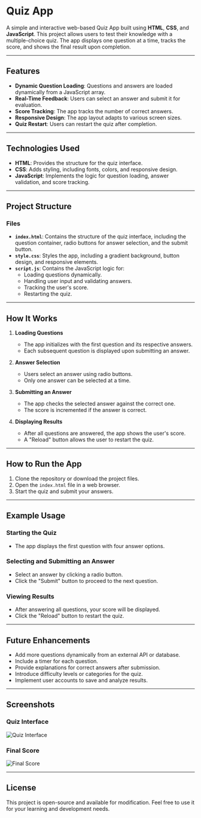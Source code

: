 # Quiz App

A simple and interactive web-based Quiz App built using **HTML**, **CSS**, and **JavaScript**. This project allows users to test their knowledge with a multiple-choice quiz. The app displays one question at a time, tracks the score, and shows the final result upon completion.

---

## Features

- **Dynamic Question Loading**: Questions and answers are loaded dynamically from a JavaScript array.
- **Real-Time Feedback**: Users can select an answer and submit it for evaluation.
- **Score Tracking**: The app tracks the number of correct answers.
- **Responsive Design**: The app layout adapts to various screen sizes.
- **Quiz Restart**: Users can restart the quiz after completion.

---

## Technologies Used

- **HTML**: Provides the structure for the quiz interface.
- **CSS**: Adds styling, including fonts, colors, and responsive design.
- **JavaScript**: Implements the logic for question loading, answer validation, and score tracking.

---

## Project Structure

### Files

- **`index.html`**: Contains the structure of the quiz interface, including the question container, radio buttons for answer selection, and the submit button.
- **`style.css`**: Styles the app, including a gradient background, button design, and responsive elements.
- **`script.js`**: Contains the JavaScript logic for:
  - Loading questions dynamically.
  - Handling user input and validating answers.
  - Tracking the user's score.
  - Restarting the quiz.

---

## How It Works

1. **Loading Questions**
   - The app initializes with the first question and its respective answers.
   - Each subsequent question is displayed upon submitting an answer.

2. **Answer Selection**
   - Users select an answer using radio buttons.
   - Only one answer can be selected at a time.

3. **Submitting an Answer**
   - The app checks the selected answer against the correct one.
   - The score is incremented if the answer is correct.

4. **Displaying Results**
   - After all questions are answered, the app shows the user's score.
   - A "Reload" button allows the user to restart the quiz.

---

## How to Run the App

1. Clone the repository or download the project files.
2. Open the `index.html` file in a web browser.
3. Start the quiz and submit your answers.

---

## Example Usage

### Starting the Quiz
- The app displays the first question with four answer options.

### Selecting and Submitting an Answer
- Select an answer by clicking a radio button.
- Click the "Submit" button to proceed to the next question.

### Viewing Results
- After answering all questions, your score will be displayed.
- Click the "Reload" button to restart the quiz.

---

## Future Enhancements

- Add more questions dynamically from an external API or database.
- Include a timer for each question.
- Provide explanations for correct answers after submission.
- Introduce difficulty levels or categories for the quiz.
- Implement user accounts to save and analyze results.

---

## Screenshots

### Quiz Interface
![Quiz Interface](https://via.placeholder.com/600x400)

### Final Score
![Final Score](https://via.placeholder.com/600x400)

---

## License

This project is open-source and available for modification. Feel free to use it for your learning and development needs.

